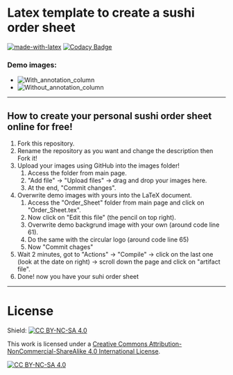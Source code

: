 # Latex template to create a sushi order sheet
[![made-with-latex](https://img.shields.io/badge/Made%20with-LaTeX-1f425f.svg)](https://www.latex-project.org/)
[![Codacy Badge](https://app.codacy.com/project/badge/Grade/5386565587824f159238f15e7043687c)](https://app.codacy.com/gh/R0mb0/Sushi_Order_Sheet/dashboard?utm_source=gh&utm_medium=referral&utm_content=&utm_campaign=Badge_grade)

### Demo images:
- ![With_annotation_column](https://github.com/R0mb0/Sushi_Order_Sheet/blob/main/ReadMe_Images/With_annotation_column.png)
- ![Without_annotation_column](https://github.com/R0mb0/Sushi_Order_Sheet/blob/main/ReadMe_Images/Without_annotation_column.png)

---
## How to create your personal sushi order sheet online for free! 
1. Fork this repository.
2. Rename the repository as you want and change the description then Fork it!
3. Upload your images using GitHub into the images folder!
   1. Access the folder from main page.
   2. "Add file" -> "Upload files" -> drag and drop your images here.
   3. At the end, "Commit changes".
4. Overwrite demo images with yours into the LaTeX document.
   1.  Access the "Order_Sheet" folder from main page and click on "Order_Sheet.tex".
   2.  Now click on "Edit this file" (the pencil on top right).
   3.  Overwrite demo backgrund image with your own (around code line 61).
   4.  Do the same with the circular logo (around code line 65)
   5.  Now "Commit chages"
5. Wait 2 minutes, got to "Actions" -> "Compile" -> click on the last one (look at the date on right) -> scroll down the page and click on "artifact file".
6. Done! now you have your suhi order sheet

---

# License
Shield: [![CC BY-NC-SA 4.0][cc-by-nc-sa-shield]][cc-by-nc-sa]

This work is licensed under a
[Creative Commons Attribution-NonCommercial-ShareAlike 4.0 International License][cc-by-nc-sa].

[![CC BY-NC-SA 4.0][cc-by-nc-sa-image]][cc-by-nc-sa]

[cc-by-nc-sa]: http://creativecommons.org/licenses/by-nc-sa/4.0/
[cc-by-nc-sa-image]: https://licensebuttons.net/l/by-nc-sa/4.0/88x31.png
[cc-by-nc-sa-shield]: https://img.shields.io/badge/License-CC%20BY--NC--SA%204.0-lightgrey.svg
